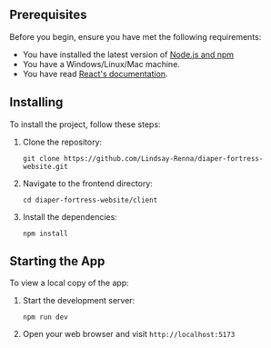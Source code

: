 ## Prerequisites

Before you begin, ensure you have met the following requirements:

- You have installed the latest version of [Node.js and npm](https://nodejs.org/en/download/)
- You have a Windows/Linux/Mac machine.
- You have read [React's documentation](https://reactjs.org/docs/getting-started.html).

## Installing

To install the project, follow these steps:

1. Clone the repository:
   ```
   git clone https://github.com/Lindsay-Renna/diaper-fortress-website.git
   ```
3. Navigate to the frontend directory:
   ```
   cd diaper-fortress-website/client
   ```
4. Install the dependencies:
   ```
   npm install
   ```

## Starting the App

To view a local copy of the app:

1. Start the development server:
   ```
   npm run dev
   ```
2. Open your web browser and visit `http://localhost:5173`
